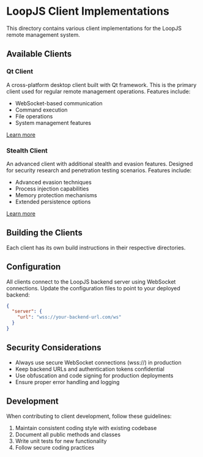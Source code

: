 # LoopJS Client Implementations

This directory contains various client implementations for the LoopJS remote management system.

## Available Clients

### Qt Client

A cross-platform desktop client built with Qt framework. This is the primary client used for regular remote management operations. Features include:

- WebSocket-based communication
- Command execution
- File operations
- System management features

[Learn more](./qt-client/README.md)

### Stealth Client

An advanced client with additional stealth and evasion features. Designed for security research and penetration testing scenarios. Features include:

- Advanced evasion techniques
- Process injection capabilities
- Memory protection mechanisms
- Extended persistence options

[Learn more](./stealth-client/README.md)

## Building the Clients

Each client has its own build instructions in their respective directories.

## Configuration

All clients connect to the LoopJS backend server using WebSocket connections. Update the configuration files to point to your deployed backend:

```json
{
  "server": {
    "url": "wss://your-backend-url.com/ws"
  }
}
```

## Security Considerations

- Always use secure WebSocket connections (wss://) in production
- Keep backend URLs and authentication tokens confidential
- Use obfuscation and code signing for production deployments
- Ensure proper error handling and logging

## Development

When contributing to client development, follow these guidelines:

1. Maintain consistent coding style with existing codebase
2. Document all public methods and classes
3. Write unit tests for new functionality
4. Follow secure coding practices